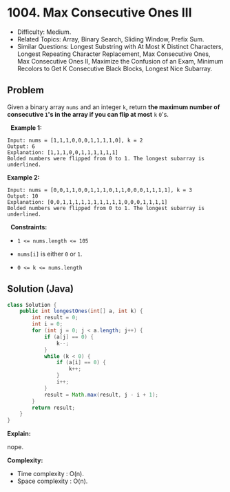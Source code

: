 # 1004. Max Consecutive Ones III

- Difficulty: Medium.
- Related Topics: Array, Binary Search, Sliding Window, Prefix Sum.
- Similar Questions: Longest Substring with At Most K Distinct Characters, Longest Repeating Character Replacement, Max Consecutive Ones, Max Consecutive Ones II, Maximize the Confusion of an Exam, Minimum Recolors to Get K Consecutive Black Blocks, Longest Nice Subarray.

## Problem

Given a binary array ```nums``` and an integer ```k```, return **the maximum number of consecutive **```1```**'s in the array if you can flip at most** ```k``` ```0```'s.

 
**Example 1:**

```
Input: nums = [1,1,1,0,0,0,1,1,1,1,0], k = 2
Output: 6
Explanation: [1,1,1,0,0,1,1,1,1,1,1]
Bolded numbers were flipped from 0 to 1. The longest subarray is underlined.
```

**Example 2:**

```
Input: nums = [0,0,1,1,0,0,1,1,1,0,1,1,0,0,0,1,1,1,1], k = 3
Output: 10
Explanation: [0,0,1,1,1,1,1,1,1,1,1,1,0,0,0,1,1,1,1]
Bolded numbers were flipped from 0 to 1. The longest subarray is underlined.
```

 
**Constraints:**


	
- ```1 <= nums.length <= 105```
	
- ```nums[i]``` is either ```0``` or ```1```.
	
- ```0 <= k <= nums.length```



## Solution (Java)

```java
class Solution {
    public int longestOnes(int[] a, int k) {
        int result = 0;
        int i = 0;
        for (int j = 0; j < a.length; j++) {
            if (a[j] == 0) {
                k--;
            }
            while (k < 0) {
                if (a[i] == 0) {
                    k++;
                }
                i++;
            }
            result = Math.max(result, j - i + 1);
        }
        return result;
    }
}
```

**Explain:**

nope.

**Complexity:**

* Time complexity : O(n).
* Space complexity : O(n).
